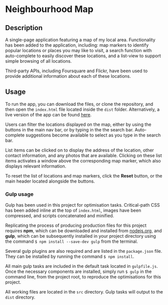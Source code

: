 Neighbourhood Map
=================

## Description
A single-page application featuring a map of my local area. Functionality has been added to the application, including: map markers to identify popular locations or places you may like to visit, a search function with auto-complete to easily discover these locations, and a list-view to support simple browsing of all locations.

Third-party APIs, including Foursquare and Flickr, have been used to provide additional information about each of these locations.

## Usage
To run the app, you can download the files, or clone the repository, and then open the `index.html` file located inside the `dist` folder. Alternatively, a live version of the app can be found [here](http://andrewalderton.github.io/frontend-nanodegree-neighbourhood-map).

Users can filter the locations displayed on the map, either by using the buttons in the main nav bar, or by typing in the the search bar. Auto-complete suggestions become available to select as you type in the search bar.

List items can be clicked on to display the address of the location, other contact information, and any photos that are available. Clicking on these list items activates a window above the corresponding map marker, which also displays relevant information.

To reset the list of locations and map markers, click the **Reset** button, or the main header located alongside the buttons.

### Gulp usage
Gulp has been used in this project for optimisation tasks. Critical-path CSS has been added inline at the top of `index.html`, images have been compressed, and scripts concatenated and minified.

Replicating the process of producing production files for this project requires **npm**, which can be downloaded and installed from [nodejs.org](http://nodejs.org), and **gulp**, which can be subsequently installed in your project directory using the command `$ npm install --save-dev gulp` from the terminal.

Several gulp plugins are also required and are listed in the `package.json` file. They can be installed by running the command `$ npm install`.

All main gulp tasks are included in the default task located in `gulpfile.js`. Once the necessary components are installed, simply run `$ gulp` in the command line, from the project root, to reproduce the optimisations for this project.

All working files are located in the `src` directory. Gulp tasks will output to the `dist` directory.



